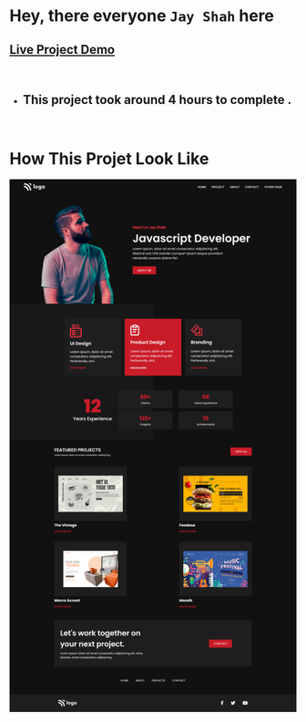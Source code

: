 # Hey, there everyone `Jay Shah` here

## [Live Project Demo](https://project-15-product-page.netlify.app/)

<br>

- ## This project took around 4 hours to complete .
<br>

# How This Projet Look Like

![Cloud](/assets/Product%20Design%20Page.png)
